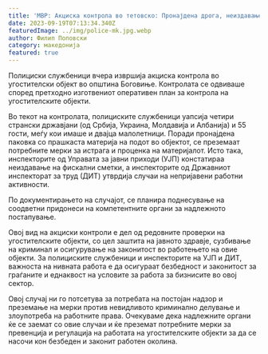 ```yaml
---
title: 'МВР: Акциска контрола во тетовско: Пронајдена дрога, неиздавање фискални сметки... - 17 СЕПТЕМВРИ 2023'
date: 2023-09-19T07:13:34.340Z
featuredImage: ../img/police-mk.jpg.webp
author: Филип Поповски
category: македонија
featured: true
---
```

Полициски службеници вчера извршија акциска контрола во угостителски објект во општина Боговиње. Контролата се одвиваше според претходно изготвениот оперативен план за контрола на угостителските објекти.

Во текот на контролата, полициските службеници уапсија четири странски државјани (од Србија, Украина, Молдавија и Албанија) и 55 гости, меѓу кои имаше и двајца малолетници. Поради пронајдена паковка со прашкаста материја на подот во објектот, се преземаат потребните мерки за истрага и проценка на материјалот. Исто така, инспекторите од Управата за јавни приходи (УЈП) констатираа неиздавање на фискални сметки, а инспекторите од Државниот инспекторат за труд (ДИТ) утврдија случаи на непријавени работни активности.

По документирањето на случајот, се планира поднесување на соодветни придонеси на компетентните органи за надлежното постапување.

Овој вид на акциски контроли е дел од редовните проверки на угостителските објекти, со цел заштита на јавното здравје, сузбивање на криминал и осигурување на законитост во работењето на овие објекти. За полициските службеници и инспекторите на УЈП и ДИТ, важноста на нивната работа е да осигураат безбедност и законитост за граѓаните и еднаквост на условите за работа за бизнисите во овој сектор.

Овој случај ни го потсетува за потребата на постојан надзор и преземање на мерки против невидливото криминално делување и злоупотреба на работните права. Очекуваме дека надлежните органи ќе се заемат со овие случаи и ќе преземат потребните мерки за превенција и регулација на работата на угостителските објекти за да се насочи кон безбеден и законит работен околина.

